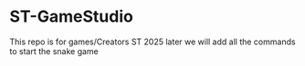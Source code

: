 # ST-GameStudio
This repo is for games/Creators ST 2025
later we will add all the commands to start the snake game
